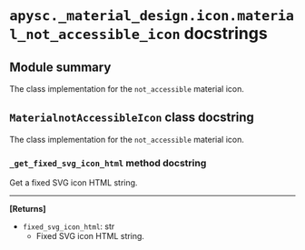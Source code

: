 # `apysc._material_design.icon.material_not_accessible_icon` docstrings

## Module summary

The class implementation for the `not_accessible` material icon.

## `MaterialnotAccessibleIcon` class docstring

The class implementation for the `not_accessible` material icon.

### `_get_fixed_svg_icon_html` method docstring

Get a fixed SVG icon HTML string.<hr>

**[Returns]**

- `fixed_svg_icon_html`: str
  - Fixed SVG icon HTML string.